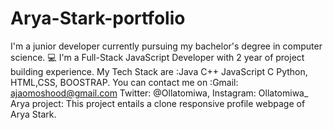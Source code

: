 # Arya-Stark-portfolio

I'm a junior developer currently pursuing my bachelor's degree in computer science.
💻 I'm a Full-Stack JavaScript Developer with 2 year of project building experience.
My Tech Stack are :Java C++ JavaScript C Python, HTML,CSS, BOOSTRAP.
You can contact me on :Gmail: ajaomoshood@gmail.com
Twitter: @Ollatomiwa, Instagram: Ollatomiwa_
Arya project:
This project entails a clone responsive profile webpage of Arya Stark. 
